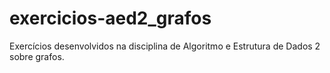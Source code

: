 # exercicios-aed2_grafos
Exercícios desenvolvidos na disciplina de Algoritmo e Estrutura de Dados 2 sobre grafos.
